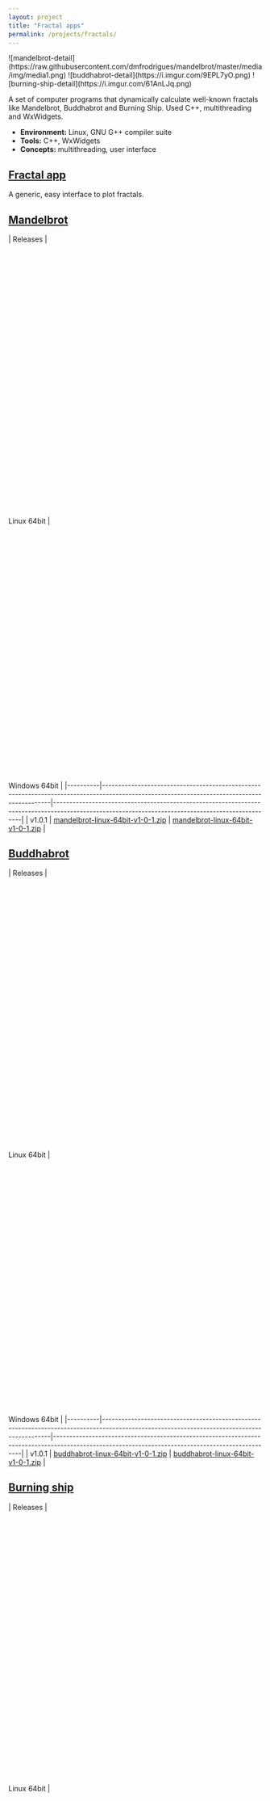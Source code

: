 ```yaml
---
layout: project
title: "Fractal apps"
permalink: /projects/fractals/
---
```


<div class="scroll" markdown="1">
![mandelbrot-detail](https://raw.githubusercontent.com/dmfrodrigues/mandelbrot/master/media/img/media1.png)
![buddhabrot-detail](https://i.imgur.com/9EPL7yO.png)
![burning-ship-detail](https://i.imgur.com/61AnLJq.png)
</div>

A set of computer programs that dynamically calculate well-known fractals like Mandelbrot, Buddhabrot and Burning Ship. Used C++, multithreading and WxWidgets.

- **Environment:** Linux, GNU G++ compiler suite
- **Tools:** C++, WxWidgets
- **Concepts:** multithreading, user interface

## [Fractal app](https://github.com/dmfrodrigues/fractal-app)

A generic, easy interface to plot fractals.

## [Mandelbrot](https://github.com/dmfrodrigues/mandelbrot)

| Releases | <svg class="svg-icon-medium" viewBox="1 0 15 16"><use xlink:href="{{ '/assets/linux.svg#linux' | relative_url }}"></use></svg> Linux 64bit | <svg class="svg-icon-medium" viewBox="0 0 16 16"><use xlink:href="{{ '/assets/windows.svg#windows' | relative_url }}"></use></svg> Windows 64bit |
|----------|--------------------------------------------------------------------------------------------------------------------------------------------|--------------------------------------------------------------------------------------------------------------------------------------------------|
| v1.0.1   | [mandelbrot-linux-64bit-v1-0-1.zip](https://github.com/dmfrodrigues/mandelbrot/releases/download/v1.0.1/mandelbrot-linux-64bit-v1-0-1.zip) | [mandelbrot-linux-64bit-v1-0-1.zip](https://github.com/dmfrodrigues/mandelbrot/releases/download/v1.0.1/mandelbrot-win-64bit-v1-0-1.zip)         |

## [Buddhabrot](https://github.com/dmfrodrigues/buddhabrot)

| Releases | <svg class="svg-icon-medium" viewBox="1 0 15 16"><use xlink:href="{{ '/assets/linux.svg#linux' | relative_url }}"></use></svg> Linux 64bit | <svg class="svg-icon-medium" viewBox="0 0 16 16"><use xlink:href="{{ '/assets/windows.svg#windows' | relative_url }}"></use></svg> Windows 64bit |
|----------|--------------------------------------------------------------------------------------------------------------------------------------------|--------------------------------------------------------------------------------------------------------------------------------------------------|
| v1.0.1   | [buddhabrot-linux-64bit-v1-0-1.zip](https://github.com/dmfrodrigues/buddhabrot/releases/download/v1.0.1/buddhabrot-linux-64bit-v1-0-1.zip) | [buddhabrot-linux-64bit-v1-0-1.zip](https://github.com/dmfrodrigues/buddhabrot/releases/download/v1.0.1/buddhabrot-win-64bit-v1-0-1.zip)         |

## [Burning ship](https://github.com/dmfrodrigues/burning-ship)

| Releases | <svg class="svg-icon-medium" viewBox="1 0 15 16"><use xlink:href="{{ '/assets/linux.svg#linux' | relative_url }}"></use></svg> Linux 64bit       | <svg class="svg-icon-medium" viewBox="0 0 16 16"><use xlink:href="{{ '/assets/windows.svg#windows' | relative_url }}"></use></svg> Windows 64bit |
|----------|--------------------------------------------------------------------------------------------------------------------------------------------------|--------------------------------------------------------------------------------------------------------------------------------------------------|
| v1.0.1   | [burning-ship-linux-64bit-v1-0-1.zip](https://github.com/dmfrodrigues/burning-ship/releases/download/v1.0.1/burning-ship-linux-64bit-v1-0-1.zip) | [burning-ship-linux-64bit-v1-0-1.zip](https://github.com/dmfrodrigues/burning-ship/releases/download/v1.0.1/burning-ship-win-64bit-v1-0-1.zip)   |
